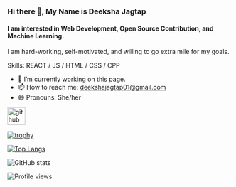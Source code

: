 ### Hi there 👋, My Name is Deeksha Jagtap
#### I am interested in Web Development, Open Source Contribution, and Machine Learning.


I am hard-working, self-motivated, and willing to go extra mile for my goals.

Skills:  REACT / JS / HTML / CSS / CPP 

- 🔭 I’m currently working on this page. 
- 📫 How to reach me: deekshajagtap01@gmail.com 
- 😄 Pronouns: She/her 


[<img src='https://cdn.jsdelivr.net/npm/simple-icons@3.0.1/icons/github.svg' alt='github' height='40'>](https://github.com/deek121477)  

[![trophy](https://github-profile-trophy.vercel.app/?username=deek121477)](https://github.com/ryo-ma/github-profile-trophy)

[![Top Langs](https://github-readme-stats.vercel.app/api/top-langs/?username=deek121477)](https://github.com/anuraghazra/github-readme-stats)

![GitHub stats](https://github-readme-stats.vercel.app/api?username=deek121477&show_icons=true)  

![Profile views](https://gpvc.arturio.dev/deek121477)  
